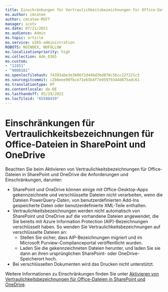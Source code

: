 ```yaml
---
title: Einschränkungen für Vertraulichkeitsbezeichnungen für Office-Dateien in SharePoint und OneDrive
ms.author: cmcatee
author: cmcatee-MSFT
manager: scotv
ms.date: 07/21/2021
ms.audience: Admin
ms.topic: article
ms.service: o365-administration
ROBOTS: NOINDEX, NOFOLLOW
ms.localizationpriority: high
ms.collection: Adm_O365
ms.custom:
- "12451"
- "9000181"
ms.openlocfilehash: 74393abe3e3606f2d44bd3bd870c5bcc22f221c5
ms.sourcegitcommit: c2b6eee90fbce71e65b4f7e95979344d875adc61
ms.translationtype: HT
ms.contentlocale: de-DE
ms.lasthandoff: 05/19/2022
ms.locfileid: "65588439"
---
```

# <a name="limitations-for-sensitivity-labels-for-office-files-in-sharepoint-and-onedrive"></a>Einschränkungen für Vertraulichkeitsbezeichnungen für Office-Dateien in SharePoint und OneDrive

Beachten Sie beim Aktivieren von Vertraulichkeitsbezeichnungen für Office-Dateien in SharePoint und OneDrive die Anforderungen und Einschränkungen, darunter:

- SharePoint und OneDrive können einige mit Office-Desktop-Apps gekennzeichnete und verschlüsselte Dateien nicht verarbeiten, wenn die Dateien PowerQuery-Daten, von benutzerdefinierten Add-Ins gespeicherte Daten oder benutzerdefinierte XML-Teile enthalten.
- Vertraulichkeitsbezeichnungen werden nicht automatisch von SharePoint und OneDrive auf die vorhandene Dateien angewendet, die Sie bereits mit Azure Information Protection (AIP)-Bezeichnungen verschlüsselt haben. So wenden Sie Vertraulichkeitsbezeichnungen auf verschlüsselte Dateien an: 
    - Stellen Sie sicher, dass AIP-Bezeichnungen migriert und im Microsoft Purview-Complianceportal veröffentlicht wurden.
    - Laden Sie die gekennzeichneten Dateien herunter, und laden Sie sie dann an ihren ursprünglichen SharePoint- oder OneDrive-Speicherort hoch.
- Bei verschlüsselten Dokumenten wird das Drucken nicht unterstützt.

Weitere Informationen zu Einschränkungen finden Sie unter [Aktivieren von Vertraulichkeitsbezeichnungen für Office-Dateien in SharePoint und OneDrive](https://docs.microsoft.com/microsoft-365/compliance/sensitivity-labels-sharepoint-onedrive-files#limitations).
